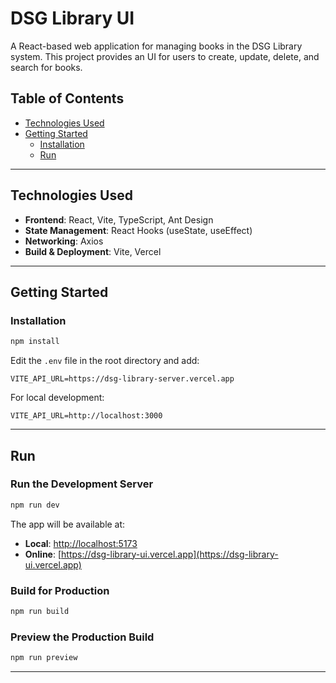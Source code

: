 # DSG Library UI

A React-based web application for managing books in the DSG Library system. This project provides an UI for users to create, update, delete, and search for books.

## Table of Contents
- [Technologies Used](#technologies-used)
- [Getting Started](#getting-started)
  - [Installation](#installation)
  - [Run](#run)

---

## Technologies Used
- **Frontend**: React, Vite, TypeScript, Ant Design
- **State Management**: React Hooks (useState, useEffect)
- **Networking**: Axios
- **Build & Deployment**: Vite, Vercel

---

## Getting Started

### Installation
```sh
npm install
```

Edit the `.env` file in the root directory and add:

```
VITE_API_URL=https://dsg-library-server.vercel.app
```

For local development:

```
VITE_API_URL=http://localhost:3000
```

---

## Run
### Run the Development Server
```sh
npm run dev
```
The app will be available at:
- **Local**: [http://localhost:5173](http://localhost:5173)
- **Online**: [https://dsg-library-ui.vercel.app](https://dsg-library-ui.vercel.app)

### Build for Production
```sh
npm run build
```

### Preview the Production Build
```sh
npm run preview
```

---
